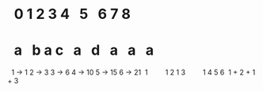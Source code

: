 ​
#   0  1  2  3  4   5   6  7  8
#   a   b  a  c   a   d   a   a   a
​
​
1 -> 1
2 -> 3
3 -> 6
4 -> 10
5 -> 15
6 -> 21
​
1         1 2 1 3         1 4 5 6
​
1 + 2 + 1 + 3
​
​
​
​
​
​
